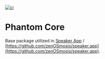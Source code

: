 [![ci][ci-image]][ci-url]

[ci-image]: https://github.com/zenosmosis/phantom-base/actions/workflows/ci.yml/badge.svg
[ci-url]: https://github.com/zenosmosis/phantom-base/actions

# Phantom Core

Base package utilized in [Speaker App](https://speaker.app) / [https://github.com/zenOSmosis/speaker.app](https://github.com/zenOSmosis/speaker.app).
